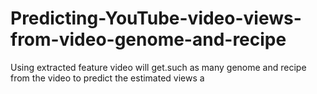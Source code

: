 # Predicting-YouTube-video-views-from-video-genome-and-recipe
Using extracted feature video will get.such as many genome and recipe from the video to predict the estimated views a 
